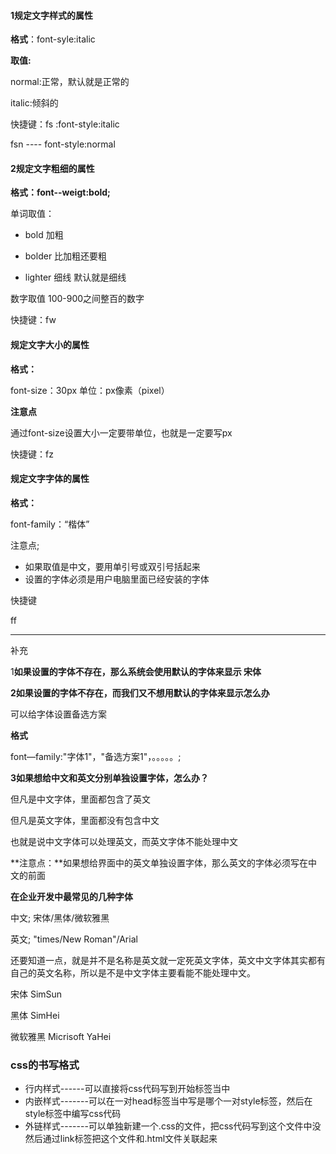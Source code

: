 #### 1规定文字样式的属性

**格式**：font-syle:italic

**取值:**

normal:正常，默认就是正常的

italic:倾斜的

快捷键：fs :font-style:italic

fsn  ----   font-style:normal

#### 2规定文字粗细的属性

**格式：font--weigt:bold;**

单词取值：

* bold  加粗

* bolder   比加粗还要粗

* lighter   细线   默认就是细线

数字取值  100-900之间整百的数字

快捷键：fw

#### 规定文字大小的属性

**格式：**

font-size：30px  单位：px像素（pixel）

**注意点**

通过font-size设置大小一定要带单位，也就是一定要写px

快捷键：fz

#### 规定文字字体的属性

**格式：**

font-family：“楷体”

注意点;

* 如果取值是中文，要用单引号或双引号括起来
* 设置的字体必须是用户电脑里面已经安装的字体

快捷键

ff

---

补充

1**如果设置的字体不存在，那么系统会使用默认的字体来显示 宋体**

**2如果设置的字体不存在，而我们又不想用默认的字体来显示怎么办**

可以给字体设置备选方案

**格式**

font—family:"字体1"，"备选方案1"，。。。。。;

**3如果想给中文和英文分别单独设置字体，怎么办？**

但凡是中文字体，里面都包含了英文

但凡是英文字体，里面都没有包含中文

也就是说中文字体可以处理英文，而英文字体不能处理中文

**注意点：**如果想给界面中的英文单独设置字体，那么英文的字体必须写在中文的前面

**在企业开发中最常见的几种字体**

中文;  宋体/黑体/微软雅黑

英文; "times/New Roman"/Arial

还要知道一点，就是并不是名称是英文就一定死英文字体，英文中文字体其实都有自己的英文名称，所以是不是中文字体主要看能不能处理中文。

宋体   SimSun

黑体   SimHei

微软雅黑 Micrisoft YaHei

### css的书写格式

* 行内样式------可以直接将css代码写到开始标签当中
* 内嵌样式-------可以在一对head标签当中写是哪个一对style标签，然后在style标签中编写css代码
* 外链样式-------可以单独新建一个.css的文件，把css代码写到这个文件中没然后通过link标签把这个文件和.html文件关联起来



